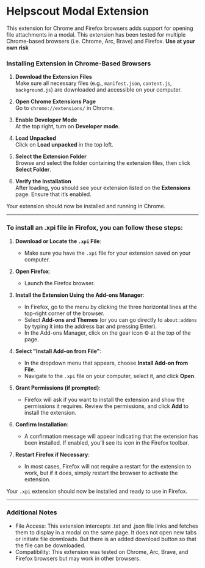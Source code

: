 # Helpscout Modal Extension
This extension for Chrome and Firefox browsers adds support for opening file attachments in a modal.
This extension has been tested for multiple Chrome-based browsers (i.e. Chrome, Arc, Brave) and Firefox. **Use at your own risk**

### Installing Extension in Chrome-Based Browsers

1. **Download the Extension Files**  
   Make sure all necessary files (e.g., `manifest.json`, `content.js`, `background.js`) are downloaded and accessible on your computer.

2. **Open Chrome Extensions Page**  
   Go to `chrome://extensions/` in Chrome.

3. **Enable Developer Mode**  
   At the top right, turn on **Developer mode**.

4. **Load Unpacked**  
   Click on **Load unpacked** in the top left.

5. **Select the Extension Folder**  
   Browse and select the folder containing the extension files, then click **Select Folder**.

6. **Verify the Installation**  
   After loading, you should see your extension listed on the **Extensions** page. Ensure that it’s enabled.

Your extension should now be installed and running in Chrome.

---

### To install an .xpi file in Firefox, you can follow these steps:

1. **Download or Locate the `.xpi` File**:
   - Make sure you have the `.xpi` file for your extension saved on your computer.

2. **Open Firefox**:
   - Launch the Firefox browser.

3. **Install the Extension Using the Add-ons Manager**:
   - In Firefox, go to the menu by clicking the three horizontal lines at the top-right corner of the browser.
   - Select **Add-ons and Themes** (or you can go directly to `about:addons` by typing it into the address bar and pressing Enter).
   - In the Add-ons Manager, click on the gear icon ⚙ at the top of the page.

4. **Select "Install Add-on from File"**:
   - In the dropdown menu that appears, choose **Install Add-on from File**.
   - Navigate to the `.xpi` file on your computer, select it, and click **Open**.

5. **Grant Permissions (if prompted)**:
   - Firefox will ask if you want to install the extension and show the permissions it requires. Review the permissions, and click **Add** to install the extension.

6. **Confirm Installation**:
   - A confirmation message will appear indicating that the extension has been installed. If enabled, you’ll see its icon in the Firefox toolbar.

7. **Restart Firefox if Necessary**:
   - In most cases, Firefox will not require a restart for the extension to work, but if it does, simply restart the browser to activate the extension.

Your `.xpi` extension should now be installed and ready to use in Firefox.

---

### Additional Notes

- File Access: This extension intercepts .txt and .json file links and fetches them to display in a modal on the same page. It does not open new tabs or initiate file downloads. But there is an added download button so that the file can be downloaded.
- Compatibility: This extension was tested on Chrome, Arc, Brave, and Firefox browsers but may work in other browsers.
